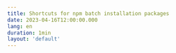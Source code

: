 ```yaml
---
title: Shortcuts for npm batch installation packages
date: 2023-04-16T12:00:00.000
lang: en
duration: 1min
layout: 'default'
---
```


<Title />

I only know now

Shortcuts for npm batch installation packages

```bash
npm/pnpm i -D @types/react @types/react-dom @types/node
// or
npm/pnpm i -D @types/{react,react-dom,node}@latest
```

